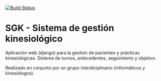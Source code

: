 [![Build Status](https://travis-ci.org/mava-ar/sgk.svg?branch=master)](https://travis-ci.org/mava-ar/sgk)

SGK - Sistema de gestión kinesiológico
======================================

Aplicación web (django) para la gestión de pacientes y prácticas kinesiológicas. Sistema de turnos, antecedentes, seguimiento y objetivo.

Realizado en conjunto por un grupo interdiciplinario (informáticos y kinesiólogos). 
